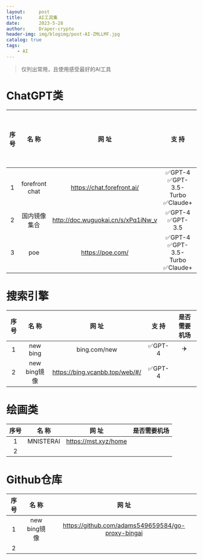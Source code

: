 ```yaml
---
layout:     post
title:      AI工具集
date:       2023-5-28
author:     Draper-crypto
header-img: img/blogimg/post-AI-ZMLLMF.jpg
catalog: true
tags:
    - AI
---
```


> 仅列出常用，且使用感受最好的AI工具

# ChatGPT类

|   序号  |   名     称    |          网    址          | 支   持 | 是否需要机场 |
| :------------: | :------------------------: | :-----: | :-----: | :-----: |
| 1 | forefront chat | https://chat.forefront.ai/ |    ✅GPT-4    ✅GPT-3.5-Turbo    ✅Claude+    |    ✈️    |
| 2 | 国内镜像集合 | http://doc.wuguokai.cn/s/xPq1iNw_v | ✅GPT-4       ✅GPT-3.5 |  |
| 3 | poe | https://poe.com/ | ✅GPT-4    ✅GPT-3.5-Turbo    ✅Claude+ | ✈️ |



# 搜索引擎

|   序号  |   名     称    |          网    址          | 支   持 | 是否需要机场 |
| :------------: | :------------------------: | :-----: | :-----: | :-----: |
| 1 | new bing | bing.com/new |    ✅GPT-4    |    ✈️    |
| 2 | new bing镜像 | https://bing.vcanbb.top/web/#/ | ✅GPT-4 |  |



# 绘画类

|   序号  |   名     称    |          网    址            | 是否需要机场 |
| :------------: | :------------------------:  | :-----: | :-----: |
| 1 | MNISTERAI | https://mst.xyz/home |                |
| 2 |  |  |    |



# Github仓库

|   序号  |   名     称    |          网    址            |
| :------------: | :------------------------:  | :-----: |
| 1 | new bing镜像 | https://github.com/adams549659584/go-proxy-bingai |
| 2 |  |  |

